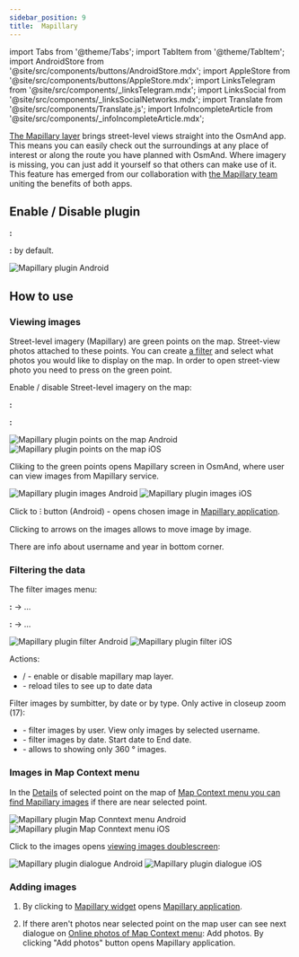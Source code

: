 ```yaml
---
sidebar_position: 9
title:  Mapillary
---
```


import Tabs from '@theme/Tabs';
import TabItem from '@theme/TabItem';
import AndroidStore from '@site/src/components/buttons/AndroidStore.mdx';
import AppleStore from '@site/src/components/buttons/AppleStore.mdx';
import LinksTelegram from '@site/src/components/_linksTelegram.mdx';
import LinksSocial from '@site/src/components/_linksSocialNetworks.mdx';
import Translate from '@site/src/components/Translate.js';
import InfoIncompleteArticle from '@site/src/components/_infoIncompleteArticle.mdx';

<InfoIncompleteArticle/>

[The Mapillary layer](https://www.mapillary.com/) brings street-level views straight into the OsmAnd app. This means you can easily check out the surroundings at any place of interest or along the route you have planned with OsmAnd. Where imagery is missing, you can just add it yourself so that others can make use of it. This feature has emerged from our collaboration with [the Mapillary team](https://www.mapillary.com/about) uniting the benefits of both apps.


## Enable / Disable plugin

**<Translate android="true" ids="android_button_seq"/>:** <Translate android="true" ids="shared_string_menu,plugins_menu_group,mapillary"/>

**<Translate ios="true" ids="ios_button_seq"/>:**  by default.

![Mapillary plugin Android](@site/static/img/plugins/mapillary/mapillary_plugin_android.png) 


## How to use



### Viewing images

Street-level imagery (Mapillary) are green points on the map. Street-view photos attached to these points. You can create [a filter](/docs/documentation/plugins/mapillary#filtering-the-data) and select what photos you would like to display on the map. In order to open street-view photo you need to press on the green point.

Enable / disable Street-level imagery on the map: 

**<Translate android="true" ids="android_button_seq"/>:** <Translate android="true" ids="shared_string_menu,configure_map,street_level_imagery"/> 

**<Translate ios="true" ids="ios_button_seq"/>:** <Translate ios="true" ids="menu,configure_map,street_level_imagery"/>

![Mapillary plugin points on the map Android](@site/static/img/plugins/mapillary/mapillary_plugin_points_android.png) ![Mapillary plugin points on the map iOS](@site/static/img/plugins/mapillary/mapillary_plugin_points_ios.png)

Cliking to the green points opens Mapillary screen in OsmAnd, where user can view images from Mapillary service.

![Mapillary plugin images Android](@site/static/img/plugins/mapillary/mapillary_plugin_images_android.png) ![Mapillary plugin images iOS](@site/static/img/plugins/mapillary/mapillary_plugin_images_ios.png)

Click to &#8285; button (Android) - opens chosen image in [Mapillary application](https://www.mapillary.com/mobile-apps).

Clicking to arrows on the images allows to move image by image.

There are info about username and year in bottom corner.


### Filtering the data

The filter images menu:

**<Translate android="true" ids="android_button_seq"/>:** <Translate android="true" ids="shared_string_menu,configure_map,street_level_imagery"/> → &#8230;

**<Translate ios="true" ids="ios_button_seq"/>:** <Translate ios="true" ids="menu,configure_map,street_level_imagery"/> → &#8230;


![Mapillary plugin filter Android](@site/static/img/plugins/mapillary/mapillary_plugin_filter_android.png) ![Mapillary plugin filter iOS](@site/static/img/plugins/mapillary/mapillary_plugin_filter_ios.png)

Actions:
- <Translate android="true" ids="shared_string_on"/> / <Translate android="true" ids="shared_string_off"/> - enable or disable mapillary map layer.
- <Translate android="true" ids="mapillary_menu_title_tile_cache"/> - reload tiles to see up to date data

Filter images by sumbitter, by date or by type. Only active in closeup zoom (17):
- <Translate android="true" ids="mapillary_menu_title_username"/> - filter images by user. View only images by selected username.
- <Translate android="true" ids="mapillary_menu_title_dates"/> - filter images by date. Start date to End date.
- <Translate android="true" ids="mapillary_menu_title_pano"/> - allows to showing only 360 &#176; images.


### Images in Map Context menu

In the [Details](/docs/documentation/map/map-context-menu#details) of selected point on the map of [Map Context menu you can find Mapillary images](/docs/documentation/map/map-context-menu#online-photos) if there are near selected point.


![Mapillary plugin Map Conntext menu Android](@site/static/img/plugins/mapillary/mapillary_plugin_context_menu_android.png) ![Mapillary plugin Map Conntext menu iOS](@site/static/img/plugins/mapillary/mapillary_plugin_context_menu_ios.png)

Click to the images opens [viewing images doublescreen](/docs/documentation/plugins/mapillary#viewing-images):

![Mapillary plugin dialogue Android](@site/static/img/plugins/mapillary/mapillary_plugin_dialogue_android.png) ![Mapillary plugin  dialogue  iOS](@site/static/img/plugins/mapillary/mapillary_plugin_dialogue_ios.png)


### Adding images

1. By clicking to [Mapillary widget](/docs/documentation/widgets/info-widgets#-mapillary-widget) opens [Mapillary application](https://www.mapillary.com/mobile-apps).

2. If there aren't photos near selected point on the map user can see next dialogue on [Online photos of Map Context menu](/docs/documentation/map/map-context-menu#online-photos):  Add photos. By clicking "Add photos" button opens Mapillary application.


